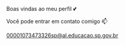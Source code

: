 Boas vindas ao meu perfil 💕
<!--
Meu nome é Vitória Beatriz 

- Estou estudando na Alura
- Estou me desenvolvendo na linguagem JavaScript
- Utilizo esse espaço para minha organização e compartilhamento dos meu projetos desenvolvidos
 
-->Você pode entrar em contato comigo 📫
00001073473326sp@al.educacao.sp.gov.br
